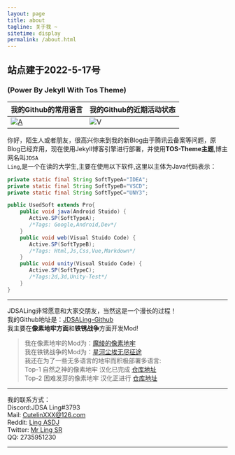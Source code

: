 ```yaml
---
layout: page
title: about
tagline: 关于我 ~
sitetime: display
permalink: /about.html
---
```


## 站点建于2022-5-17号 
### (Power By Jekyll With Tos Theme)

|我的Github的常用语言|我的Github的近期活动状态
|-|-  
|[![A](https://github-readme-stats.vercel.app/api/top-langs/?username=LingASDJ&layout=compact)](https://github.com/anuraghazra/github-readme-stats)|![V](https://github-readme-stats.vercel.app/api/?username=LingASDJ&show_icons=true&title_color=fff&icon_color=ffff00&text_color=00ffff&bg_color=000) 




你好，陌生人或者朋友，很高兴你来到我的新Blog由于腾讯云备案等问题，原Blog已经弃用，现在使用Jekyll博客引擎进行部署，并使用**TOS-Theme主题**,博主网名叫<code>JDSA Ling</code>,是一个在读的大学生,主要在使用以下软件,这里以主体为Java代码表示：  

```java
private static final String SoftTypeA="IDEA";
private static final String SoftTypeB="VSCD";
private static final String SoftTypeC="UNY3";

public UsedSoft extends Pro{
    public void java(Android Stuido) {
       Active.SP(SoftTypeA);
       /*Tags: Google,Android,Dev*/
    }
    public void web(Visual Stuido Code) {
       Active.SP(SoftTypeB);
       /*Tags: Html,Js,Css,Vue,Markdown*/
    }
    public void unity(Visual Stuido Code) {
       Active.SP(SoftTypeC);
       /*Tags:2d,3d,Unity-Test*/
    }
}
```

---

JDSALing非常愿意和大家交朋友，当然这是一个漫长的过程！  
我的Github地址是：[JDSALing-Github](https://github.com/LingASDJ)  
我主要在**像素地牢方面**和**铁锈战争**方面开发Mod!  
> 我在像素地牢的Mod为：[魔绫的像素地牢](https://github.com/AnsdoShip/magic-ling-pixel-dungeon)  
> 我在铁锈战争的Mod为：[星河尘埃无尽征途](https://jq.qq.com/?_wv=1027&k=uKbPmZMn)  
> 我还在为了一些无多语言的地牢而积极部署多语言:  
Top-1 自然之神的像素地牢 汉化已完成  [仓库地址](https://github.com/LingASDJ/DeisticPixelDungeon)  
Top-2 困难发芽的像素地牢 汉化正进行 [仓库地址](https://github.com/LingASDJ/harder-sprouted-pd)

---

我的联系方式：  
Discord:JDSA Ling#3793  
Mail: [CutelinXXX@126.com](mailto:CutelinXXX@126.com)  
Reddit: [Ling ASDJ](https://www.reddit.com/user/LingASDJ/)  
Twitter: [Mr Ling SR](https://twitter.com/@JtN4328daPQKllf)  
QQ: 2735951230

---